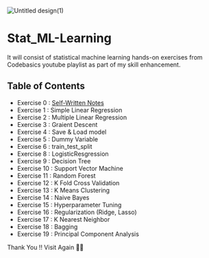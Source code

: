 ![Untitled design(1)](https://github.com/pb319/Stat_ML-Learning/assets/66114329/b29add12-9e5a-4142-b88d-2c29fd26842c)


# Stat_ML-Learning
It will consist of statistical machine learning hands-on exercises from Codebasics youtube playlist as part of my skill enhancement.

## Table of Contents
- Exercise 0  : [Self-Written Notes](Statistical.Machine.Learning.pdf)
- Exercise 1  : Simple Linear Regression
- Exercise 2  : Multiple Linear Regression
- Exercise 3  : Graient Descent
- Exercise 4  : Save & Load model
- Exercise 5  : Dummy Variable
- Exercise 6  : train_test_split
- Exercise 8  : LogisticResgression
- Exercise 9  : Decision Tree
- Exercise 10 : Support Vector Machine
- Exercise 11 : Random Forest
- Exercise 12 : K Fold Cross Validation
- Exercise 13 : K Means Clustering
- Exercise 14 : Naive Bayes
- Exercise 15 : Hyperparameter Tuning
- Exercise 16 : Regularization (Ridge, Lasso)
- Exercise 17 : K Nearest Neighbor 
- Exercise 18 : Bagging
- Exercise 19 : Principal Component Analysis

Thank You !! Visit Again 🙏🙏





